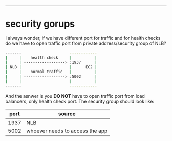 ---

# security gorups

I always wonder, if we have different port for traffic and for health checks
do we have to open traffic port from private address/security group of NLB?

```sh
-------                     ------------
|     |    health check     |          |
|     | ------------------> :1937      |
| NLB |                     |      EC2 |
|     |    normal traffic   |          |
|     | ------------------> :5002      |
|     |                     |          |
-------                     ------------
```

And the asnwer is you **DO NOT** have to open traffic port from load balancers, only health check port.
The security group should look like:

port|source
----|-
1937|NLB
5002|whoever needs to access the app
